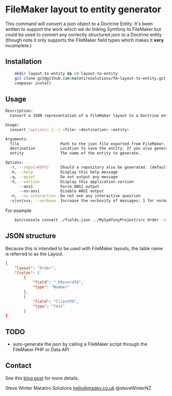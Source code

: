 # FileMaker layout to entity generator #

This command will convert a json object to a Doctrine Entity. It's been written to support the work which we do linking Symfony to FileMaker but could be used to convert any correctly structured json to a Doctrine entity (though note it only supports the FileMaker field types which makes it **very** incomplete.)

## Installation ##

```bash
    mkdir layout-to-entity && cd layout-to-entity
    git clone git@github.com:matatirosolutions/fm-layout-to-entity.git .
    composer install
```
## Usage ##

```bash
Description:
  Convert a JSON representation of a FileMaker layout to a Doctrine entity.

Usage:
  convert [options] [--] <file> <destination> <entity>

Arguments:
  file                  Path to the json file exported from FileMaker.
  destination           Location to save the entity. If you also generate a repo, then they will be put in appropriate sub folders of the location given.
  entity                The name of the entity to generate.

Options:
  -r, --repo[=REPO]     Should a repository also be generated. [default: false]
  -h, --help            Display this help message
  -q, --quiet           Do not output any message
  -V, --version         Display this application version
      --ansi            Force ANSI output
      --no-ansi         Disable ANSI output
  -n, --no-interaction  Do not ask any interactive question
  -v|vv|vvv, --verbose  Increase the verbosity of messages: 1 for normal output, 2 for more verbose output and 3 for debug
```
For example

```bash
    bin/console convert ./fields.json ../MySymfonyProject/src Order -r=true
```
## JSON structure ##

Because this is intended to be used with FileMaker layouts, the table name is referred to as the Layout.

```json
{
    "layout": "Order",
    "fields": [
        {
            "field": "_kRecordID",
            "type": "Number"
        },
        {
            "field": "ClientPO",
            "type": "Text"
        }
}
```

## TODO ##

 - auto-generate the json by calling a FileMaker script through the FileMaker PHP or Data API
 
## Contact ##

See this [blog post](https://msdev.co.uk/fm-layout-to-entity) for more details.

Steve Winter
Matatiro Solutions
hello@msdev.co.uk
@steveWinterNZ